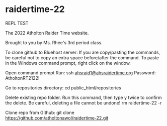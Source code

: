 # raidertime-22

REPL TEST

The 2022 Atholton Raider Time website.

Brought to you by Ms. Rhee's 3rd period class.

To clone github to Bluehost server:
If you are copy/pasting the commands, be careful not to copy an extra space before/after the command. To paste in the Windows command prompt, right click on the window.

Open command prompt
Run: ssh ahsraid1@ahsraidertime.org
Password: AtholtonRT2122!

Go to repositories directory:
cd public_html/repositories

Delete existing repo folder. Run this command, then type y twice to confirm the delete. Be careful, deleting a file cannot be undone!
rm raidertime-22 -r

Clone repo from Github:
git clone https://github.com/atholtonawol/raidertime-22.git
